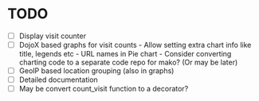 TODO
=====
 
- [ ] Display visit counter
- [ ] DojoX based graphs for visit counts
      - Allow setting extra chart info like title, legends etc
      - URL names in Pie chart
      - Consider converting charting code to a separate code repo for mako? (Or may be later)
- [ ] GeoIP based location grouping (also in graphs)
- [ ] Detailed documentation
- [ ] May be convert count_visit function to a decorator?
